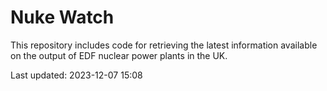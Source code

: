 # Nuke Watch

This repository includes code for retrieving the latest information available on the output of EDF nuclear power plants in the UK.

Last updated: 2023-12-07 15:08